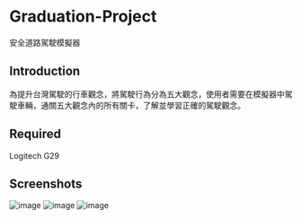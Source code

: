 # Graduation-Project

安全道路駕駛模擬器

## Introduction

為提升台灣駕駛的行車觀念，將駕駛行為分為五大觀念，使用者需要在模擬器中駕駛車輛，通關五大觀念內的所有關卡，了解並學習正確的駕駛觀念。

## Required

Logitech G29

## Screenshots

![image](https://github.com/holydarktank2/VR_Gallery/blob/main/screenshots/Screenshot_1.png)
![image](https://github.com/holydarktank2/VR_Gallery/blob/main/screenshots/Screenshot_2.png)
![image](https://github.com/holydarktank2/VR_Gallery/blob/main/screenshots/Screenshot_3.gif)